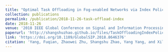 ```yaml
---
title: "Optimal Task Offloading in Fog-enabled Networks via Index Policies"
collection: publications
permalink: /publication/2018-11-26-task-offload-index
date: 2018-11-26
venue: '2018 IEEE Global Conference on Signal and Information Processing (GlobalSIP)'
paperurl: 'http://shangshuzhao.github.io/files/TaskOffloadingIndexPolicies.pdf'
link: 'https://doi.org/10.1109/GlobalSIP.2018.8646376'
citation: 'Yang, Fuqian, Zhaowei Zhu, Shangshu Zhao, Yang Yang, and Xiliang Luo, (2018). &quot;Optimal task offloading in fog-enabled networks via index policies.&quot; <i>2018 IEEE Global Conference on Signal and Information Processing (GlobalSIP)</i>. IEEE, 2018.'
---
```

